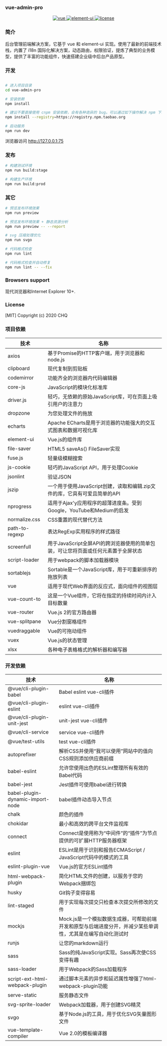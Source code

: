 ### vue-admin-pro

<p align="center">
  <a href="https://github.com/vuejs/vue">
    <img src="https://img.shields.io/badge/vue-2.6.10-brightgreen.svg" alt="vue">
  </a>
  <a href="https://github.com/ElemeFE/element">
    <img src="https://img.shields.io/badge/element--ui-2.7.0-brightgreen.svg" alt="element-ui">
  </a>
  <a href="https://gitee.com/umb/NsBoot/blob/master/LICENSE">
    <img src="https://img.shields.io/github/license/mashape/apistatus.svg" alt="license">
  </a>
</p>


### 简介

后台管理前端解决方案，它基于 vue 和 element-ui 实现。使用了最新的前端技术栈，内置了 i18n 国际化解决方案，动态路由，权限验证，提炼了典型的业务模型，提供了丰富的功能组件，快速搭建企业级中后台产品原型。


### 开发

```bash

# 进入项目目录
cd vue-admin-pro

# 安装依赖
npm install

# 建议不要直接使用 cnpm 安装依赖，会有各种诡异的 bug。可以通过如下操作解决 npm 下载速度慢的问题
npm install --registry=https://registry.npm.taobao.org

# 启动服务
npm run dev
```

浏览器访问 http://127.0.0.1:75

### 发布

```bash
# 构建测试环境
npm run build:stage

# 构建生产环境
npm run build:prod
```

### 其它

```bash
# 预览发布环境效果
npm run preview

# 预览发布环境效果 + 静态资源分析
npm run preview -- --report

# svg 压缩处理优化
npm run svgo

# 代码格式检查
npm run lint

# 代码格式检查并自动修复
npm run lint -- --fix
```




### Browsers support

现代浏览器和Internet Explorer 10+.

### License

[MIT] Copyright (c) 2020 CHQ

### 项目依赖
技术 | 名称
----|------
axios | 基于Promise的HTTP客户端，用于浏览器和node.js
clipboard | 现代复制到剪贴板
codemirror | 功能齐全的浏览器内代码编辑器
core-js | JavaScript的模块化标准库
driver.js | 轻巧，无依赖的原始JavaScript库，可在页面上吸引用户的注意力
dropzone | 为您处理文件的拖放
echarts | Apache ECharts是用于浏览器的功能强大的交互式图表和数据可视化库
element-ui | Vue.js的组件库
file-saver | HTML5 saveAs() FileSaver实现
fuse.js | 轻量级模糊搜索
js-cookie | 轻巧的JavaScript API，用于处理Cookie
jsonlint | 验证JSON
jszip | 一个用于使用JavaScript创建，读取和编辑.zip文件的库，它具有可爱且简单的API
nprogress | 适用于Ajax'y应用程序的超薄进度条。受到Google，YouTube和Medium的启发
normalize.css | CSS重置的现代替代方法
path-to-regexp | 表达RegExp实用程序的样式路径
screenfull | 用于JavaScript全屏API的跨浏览器使用的简单包装，可让您将页面或任何元素置于全屏状态
script-loader | 用于webpack的脚本加载器模块
sortablejs | Sortable是一个JavaScript库，用于可重新排序的拖放列表
vue | 适用于现代Web界面的反应式，面向组件的视图层
vue-count-to | 这是一个Vue组件，它将在指定的持续时间内计入目标数量
vue-router | Vue.js 2的官方路由器
vue-splitpane | Vue分割窗格组件
vuedraggable | Vue的可拖动组件
vuex | Vue.js的状态管理
xlsx | 各种电子表格格式的解析器和编写器

### 开发依赖
技术 | 名称
----|------
@vue/cli-plugin-babel | Babel eslint vue-cli插件
@vue/cli-plugin-eslint | eslint vue-cli插件
@vue/cli-plugin-unit-jest | unit-jest vue-cli插件
@vue/cli-service | service vue-cli插件
@vue/test-utils | test vue-cli插件
autoprefixer | 解析CSS并使用“我可以使用”网站中的值向CSS规则添加供应商前缀
babel-eslint | 允许您使用出色的ESLint整理所有有效的Babel代码
babel-jest | Jest插件可使用babel进行转换
babel-plugin-dynamic-import-node | babel插件动态导入节点
chalk | 颜色的插件
chokidar | 最小和高效的跨平台文件监视库
connect | Connect是使用称为“中间件”的“插件”为节点提供的可扩展HTTP服务器框架
eslint | ESLint是用于识别和报告ECMAScript / JavaScript代码中的模式的工具
eslint-plugin-vue | Vue.js的官方ESLint插件
html-webpack-plugin |  简化HTML文件的创建，以服务于您的Webpack捆绑包
husky |  Git钩子变得容易
lint-staged | 用于实现每次提交只检查本次提交所修改的文件
mockjs | Mock.js是一个模拟数据生成器，可帮助前端开发和原型与后端进度分开，并减少某些单调性，尤其是在编写自动化测试时
runjs | 让您的markdown运行
sass | Sass的纯JavaScript实现。Sass再次使CSS变得有趣
sass-loader | 用于Webpack的Sass加载程序
script-ext-html-webpack-plugin | 通过脚本元素的异步和延迟属性增强了html-webpack-plugin功能
serve-static | 服务静态文件
svg-sprite-loader | Webpack加载器，用于创建SVG精灵
svgo | 基于Node.js的工具，用于优化SVG矢量图形文件
vue-template-compiler | Vue 2.0的模板编译器
